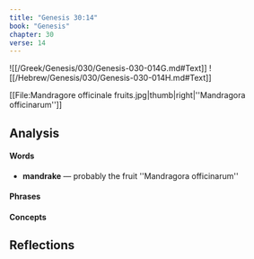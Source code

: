 ```yaml
---
title: "Genesis 30:14"
book: "Genesis"
chapter: 30
verse: 14
---
```

![[/Greek/Genesis/030/Genesis-030-014G.md#Text]]
![[/Hebrew/Genesis/030/Genesis-030-014H.md#Text]]

[[File:Mandragore officinale fruits.jpg|thumb|right|''Mandragora officinarum'']]

## Analysis

#### Words
- **mandrake** — probably the fruit ''Mandragora officinarum''

#### Phrases

#### Concepts

## Reflections
